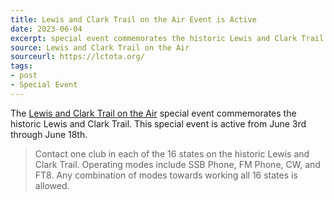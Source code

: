 ```yaml
---
title: Lewis and Clark Trail on the Air Event is Active
date: 2023-06-04
excerpt: special event commemorates the historic Lewis and Clark Trail.
source: Lewis and Clark Trail on the Air
sourceurl: https://lctota.org/
tags:
- post
- Special Event
---
```

The [Lewis and Clark Trail on the Air](https://lctota.org/) special event commemorates the historic Lewis and Clark Trail. This special event is active from June 3rd through June 18th. 

> Contact one club in each of the 16 states on the historic Lewis and Clark Trail. Operating modes include SSB Phone, FM Phone, CW, and FT8. Any combination of modes towards working all 16 states is allowed.